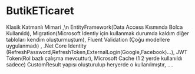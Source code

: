 # ButikETicaret
Klasik Katmanlı Mimari ,\n
EntityFramework(Data Access Kısmında Bolca Kullanıldı),
Migration(Microsoft Identiy için kullanmak durumda kaldım diğer tabloları kendim oluşturmuştum),
Fluent Validation (Çoğu modellere uygulanmadı) ,
.Net Core Identity (RefreshPassword,RefreshToken,ExternalLogin(Google,Facebook)...),
JWT Token(Rol bazlı çalışma mevcuttur), 
Microsoft Cache (1 2 yerde kullanıldı sadece)
CustomResult yapısı oluşturulup heryerde o kullanılmıştır,
....
